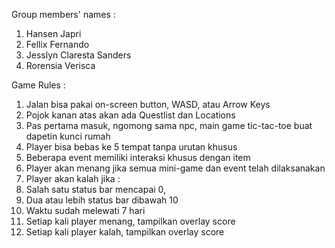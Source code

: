 Group members' names :
1. Hansen Japri
2. Fellix Fernando
3. Jesslyn Claresta Sanders
4. Rorensia Verisca

Game Rules : 
1. Jalan bisa pakai on-screen button, WASD, atau Arrow Keys
2. Pojok kanan atas akan ada Questlist dan Locations
3. Pas pertama masuk, ngomong sama npc, main game tic-tac-toe buat dapetin kunci rumah
4. Player bisa bebas ke 5 tempat tanpa urutan khusus
5. Beberapa event memiliki interaksi khusus dengan item
6. Player akan menang jika semua mini-game dan event telah dilaksanakan
7. Player akan kalah jika :
8. Salah satu status bar mencapai 0,
9. Dua atau lebih status bar dibawah 10
10. Waktu sudah melewati 7 hari
11. Setiap kali player menang, tampilkan overlay score
12. Setiap kali player kalah, tampilkan overlay score

